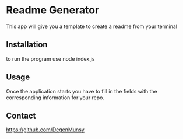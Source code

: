 # Readme Generator
This app will give you a template to create a readme from your terminal


## Installation

to run the program use node index.js

## Usage

Once the application starts you have to fill in the fields with the corresponding information for your repo.

## Contact
https://github.com/DegenMunsy
